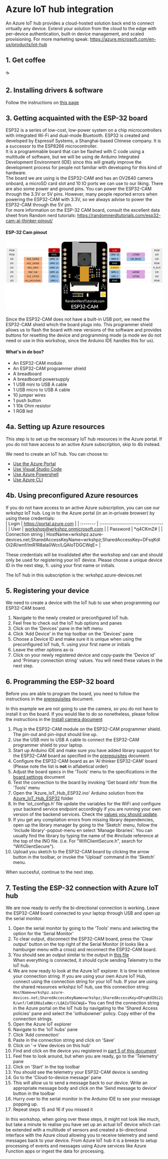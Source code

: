 # Azure IoT hub integration
An Azure IoT hub provides a cloud-hosted solution back end to connect virtually any device. Extend your solution from the cloud to the edge with per-device authentication, built-in device management, and scaled provisioning. For more marketing speak: https://azure.microsoft.com/en-us/products/iot-hub

## 1. Get coffee
☕

## 2. Installing drivers & software
Follow the instructions on [this page](/prerequisites.md)

## 3. Getting acquainted with the ESP-32 board
ESP32 is a series of low-cost, low-power system on a chip microcontrollers with integrated Wi-Fi and dual-mode Bluetooth. ESP32 is created and developed by Espressif Systems, a Shanghai-based Chinese company. It is a successor to the ESP8266 microcontroller.  
It is a programmable board that can be flashed with C code using a multitude of software, but we will be using de Arduino Integrated Development Environment (IDE) since this will greatly improve the development process for people not familiar with developing for this kind of hardware.  
The board we are using is the ESP32-CAM and has an OV2640 camera onboard, a microSD card slot and 10 IO ports we can use to our liking. There are also some power and ground pins. You can power the ESP32-CAM through the 3.3V or 5V pins. However, many people reported errors when powering the ESP32-CAM with 3.3V, so we always advise to power the ESP32-CAM through the 5V pin.  
For more information on the ESP-32 CAM board, consult the excellent data sheet from Random nerd tutorials: https://randomnerdtutorials.com/esp32-cam-ai-thinker-pinout/

#### ESP-32 Cam pinout 
![ESP-32 CAM pinout](/wrkshpz/images/ESP32-CAM-pinout-new.webp "ESP-32 pinout")

Since the ESP32-CAM does not have a built-in USB port, we need the ESP32-CAM shield which the board plugs into. This programmer shield allows us to flash the board with new versions of the software and provides buttons for resetting the device and programming mode (a mode we do not need or use in this workshop, since the Arduino IDE handles this for us).  

#### What's in de box?
- An ESP32-CAM module
- An ESP32-CAM programmer shield 
- A breadboard
- A breadboard powersupply
- 1 USB mini to USB A cable 
- 1 USB micro to USB A cable
- 10 jumper wires
- 1 push button
- 1 10k Ohm resistor
- 1 RGB led

## 4a. Setting up Azure resources
This step is to set up the necessary IoT hub resources in the Azure portal. If you do not have access to an active Azure subscription, skip to 4b instead.

We need to create an IoT hub. You can choose to:
- [Use the Azure Portal](https://learn.microsoft.com/en-us/azure/iot-hub/iot-hub-create-through-portal)
- [Use Visual Studio Code](https://learn.microsoft.com/en-us/azure/iot-hub/iot-hub-create-use-iot-toolkit)
- [Use Azure Powershell](https://learn.microsoft.com/en-us/azure/iot-hub/iot-hub-create-using-powershell)
- [Use Azure CLI](https://learn.microsoft.com/en-us/azure/iot-hub/iot-hub-create-using-cli)

## 4b. Using preconfigured Azure resources
If you do not have access to an active Azure subscription, you can use our wrkshpz IoT hub. Log in to the Azure portal (in an in-private browser) by using these credentials:  
| Login    | https://portal.azure.com         |
| :------- | :------------------------------- |
| User     | workshop@wrkshpz.onmicrosoft.com |
| Password | *q4CKmZ#                         |
| Connection string | HostName=wrkshpz.azure-devices.net;SharedAccessKeyName=wrkshpz;SharedAccessKey=DFsqKdIOi2iR/wnf/lmR1R8aIa0Wcr/LQAIoTDGCWqE= |

These credentials will be invalidated after the workshop and can and should only be used for registering your IoT device. Please choose a unique device ID in the next step, fi. using your first name or initials.

The IoT hub in this subscription is the: wrkshpz.azure-devices.net

## 5. Registering your device
We need to create a device with the IoT hub to use when programming our ESP32-CAM board.  

1. Navigate to the newly created or preconfigured IoT hub.
2. Feel free to check out the IoT hub options and panes
3. Click on the 'Devices' pane in the left menu
4. Click 'Add Device' in the top toolbar on the 'Devices' pane
5. Choose a Device ID and make sure it is unique when using the preconfigured IoT hub, fi. using your first name or initials
6. Leave the other options as-is
7. Click on your newly registered device and copy-paste the 'Device id' and 'Primary connection string' values. You will need these values in the next step.

## 6. Programming the ESP-32 board
Before you are able to program the board, you need to follow the instructions in the [prerequisites](/prerequisites.md) document.

In this example we are not going to use the camera, so you do not have to install it on the board. If you would like to do so nonetheless, please follow the instructions in the [Install camera document](/install-camera.md)  

1. Plug in the ESP32-CAM module on the ESP32-CAM programmer shield. The pin-out and pin-input should line up.  
1. Use the USB mini to USB A cable to connect the ESP32-CAM programmer shield to your laptop.
1. Start up Arduino IDE and make sure you have added library support for the ESP32-CAM board as specified in the [prerequisites](/prerequisites.md) document.
1. Configure the ESP32-CAM board as an 'AI thinker ESP32-CAM' board (Please note the list is **not** in alfabetical order)
1. Adjust the board specs in the 'Tools' menu to the specifications in the [board settings](/board-settings.md) document
1. Test the connection to the board by invoking 'Get board info' from the 'Tools' menu
1. Open the 'Azure_IoT_Hub_ESP32.ino' Arduino solution from the [Azure_IoT_Hub_ESP32](/Azure_IoT_Hub_ESP32) folder
1. In the 'iot_configs.h' file update the variables for the WiFi and configure your backend service endpoint accordingly if you are running your own version of the backend services. Check the [values you should update](/azure-iot-hub-values.md).
1. If you get any compilation errors from missing library dependencies, open up the library manager by going to the 'Sketch' menu, follow the 'Include library'-popout-menu en select 'Manage libraries'. You can usually find the library by typing the name of the #include reference at the top of the INO file. (i.e. For "WifiClientSecure.h", search for "WifiClientSecure").
1. Upload you sketch to the ESP32-CAM board by clicking the arrow button in the toolbar, or invoke the 'Upload' command in the 'Sketch' menu.

When succesful, continue to the next step.

## 7. Testing the ESP-32 connection with Azure IoT hub
We are now ready to verify the bi-directional connection is working. Leave the ESP32-CAM board connected to your laptop through USB and open up the serial monitor.

1. Open the serial monitor by going to the 'Tools' menu and selecting the option for the 'Serial Monitor'
2. To clear output, disconnect the ESP32-CAM board, press the 'Clear output' button on the top right of the Serial Monitor (it looks like a hamburger menu with a cross) and reconnect the ESP32-CAM board.
3. You should see an output similar to the output in [this file](/valid-serial-monitor.md)  
When everything is connected, it should cycle sending Telemetry to the IoT hub.
4. We are now ready to look at the Azure IoT explorer. It is time to retrieve your connection string. If you are using your own Azure IoT Hub, connect using the connection string for your IoT hub. If your are using the shared resources wrkshpz IoT hub, use this connection string:
```HostName=wrkshpz.azure-devices.net;SharedAccessKeyName=wrkshpz;SharedAccessKey=DFsqKdIOi2iR/wnf/lmR1R8aIa0Wcr/LQAIoTDGCWqE=```
You can find the connection string in the Azure portal on the IoT hub by navigating to the 'Shared Access policies' pane and select the 'iothubowner' policy. Copy either of the connection strings.
5. Open the Azure IoT explorer
6. Navigate to the 'IoT hubs' pane 
7. Click 'Add connection'
8. Paste in the connection string and click on 'Save'
9. Click on '-> View devices on this hub'
10. Find and click on the device you registered in [part 5 of this document](#5-registering-your-device)
11. Feel free to look around, but when you are ready, go to the 'Telemetry' pane
12. Click on 'Start' in the top toolbar
13. You should see the telemetry your ESP32-CAM device is sending
14. Go to the 'Cloud-to-device message' pane
15. This will allow us to send a message back to our device. Write an appropriate message body and click on the 'Send message to device' button in the toolbar
16. Hurry over to the serial monitor in the Arduino IDE to see your message popping up.
17. Repeat steps 15 and 16 if you missed it

In this workshop, when going over these steps, it might not look like much, but take a minute to realise you have set up an actual IoT device which can be extended with a multitude of sensors and created a bi-directional interface with the Azure cloud allowing you to receive telemetry and send messages back to your device.
From Azure IoT hub it is a breeze to setup processing of events and messages using Azure services like Azure Function apps or ingest the data for processing.

